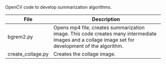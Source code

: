 OpenCV code to develop summarization algorithms.  

| File              | Description                                                  |
| ----------------- | ------------------------------------------------------------ |
| bgrem2.py         | Opens mp4 file, creates summarization image.  This code creates many intermediate images and a  collage image set for development of the algorithm. |
| create_collage.py | Creates the collage image.         
